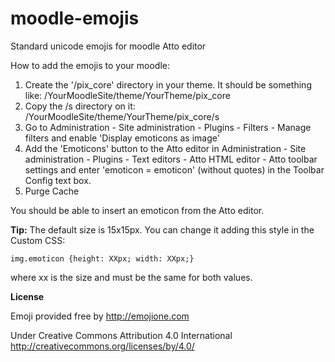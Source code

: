 # moodle-emojis

Standard unicode emojis for moodle Atto editor

How to add the emojis to your moodle:

 1. Create the '/pix_core' directory in your theme. It should be something like: /YourMoodleSite/theme/YourTheme/pix_core
 2. Copy the /s directory on it: /YourMoodleSite/theme/YourTheme/pix_core/s
 3. Go to Administration - Site administration - Plugins - Filters - Manage filters and enable 'Display emoticons as image'
 4. Add the 'Emoticons' button to the Atto editor in Administration - Site administration - Plugins - Text editors - Atto HTML editor - Atto toolbar settings and enter 'emoticon = emoticon' (without quotes) in the Toolbar Config text box.
 5. Purge Cache 

You should be able to insert an emoticon from the Atto editor.

**Tip:** The default size is 15x15px. You can change it adding this style in the Custom CSS: 

`img.emoticon {height: XXpx; width: XXpx;}`

where xx is the size and must be the same for both values.


**License**

Emoji provided free by http://emojione.com

Under Creative Commons Attribution 4.0 International
http://creativecommons.org/licenses/by/4.0/
